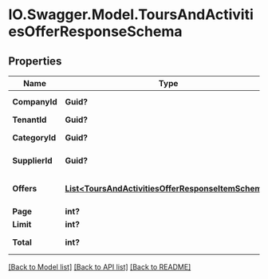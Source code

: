 # IO.Swagger.Model.ToursAndActivitiesOfferResponseSchema
## Properties

Name | Type | Description | Notes
------------ | ------------- | ------------- | -------------
**CompanyId** | **Guid?** | Identifier for the company offering the rental. | [optional] 
**TenantId** | **Guid?** | Identifier for the tenant. | [optional] 
**CategoryId** | **Guid?** | Identifier for the category of the offer. | [optional] 
**SupplierId** | **Guid?** | Identifier for the supplier of the offer. | [optional] 
**Offers** | [**List&lt;ToursAndActivitiesOfferResponseItemSchema&gt;**](ToursAndActivitiesOfferResponseItemSchema.md) | Array of TourOfferResponseItemSchema detailing individual car offers. | [optional] 
**Page** | **int?** | Current page in pagination. | [optional] 
**Limit** | **int?** | Page size in pagination. | [optional] 
**Total** | **int?** | Total number of records available. | [optional] 

[[Back to Model list]](../README.md#documentation-for-models) [[Back to API list]](../README.md#documentation-for-api-endpoints) [[Back to README]](../README.md)

